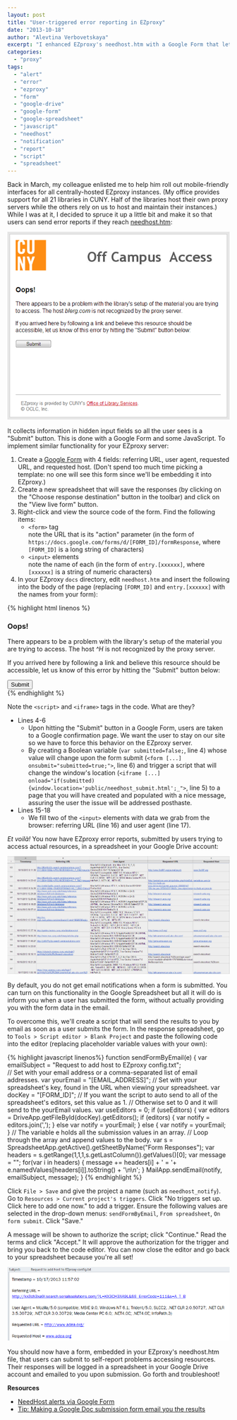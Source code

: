 ```yaml
---
layout: post
title: "User-triggered error reporting in EZproxy"
date: "2013-10-18"
author: "Alevtina Verbovetskaya"
excerpt: "I enhanced EZproxy's needhost.htm with a Google Form that lets users report access errors—collecting browser data automatically and emailing me the results for quick troubleshooting."
categories: 
  - "proxy"
tags: 
  - "alert"
  - "error"
  - "ezproxy"
  - "form"
  - "google-drive"
  - "google-form"
  - "google-spreadsheet"
  - "javascript"
  - "needhost"
  - "notification"
  - "report"
  - "script"
  - "spreadsheet"
---
```


Back in March, my colleague enlisted me to help him roll out mobile-friendly interfaces for all centrally-hosted EZproxy instances. (My office provides support for all 21 libraries in CUNY. Half of the libraries host their own proxy servers while the others rely on us to host and maintain their instances.) While I was at it, I decided to spruce it up a little bit and make it so that users can send error reports if they reach [needhost.htm](http://www.oclc.org/support/services/ezproxy/documentation/errorpages.en.html):

![Screenshot](/assets/img/cuny_ezproxy_-_needhost.png)

It collects information in hidden input fields so all the user sees is a "Submit" button. This is done with a Google Form and some JavaScript. To implement similar functionality for your EZproxy server:

1. Create a [Google Form](https://docs.google.com/forms/) with 4 fields: referring URL, user agent, requested URL, and requested host. (Don't spend too much time picking a template: no one will see this form since we'll be embedding it into EZproxy.)
2. Create a new spreadsheet that will save the responses (by clicking on the "Choose response destination" button in the toolbar) and click on the "View live form" button.
3. Right-click and view the source code of the form. Find the following items:
    - `<form>` tag  
        note the URL that is its "action" parameter (in the form of `https://docs.google.com/forms/d/[FORM_ID]/formResponse`, where `[FORM_ID]` is a long string of characters)
    - `<input>` elements  
        note the name of each (in the form of `entry.[xxxxxx]`, where `[xxxxxx]` is a string of numeric characters)
4. In your EZproxy `docs` directory, edit `needhost.htm` and insert the following into the body of the page (replacing `[FORM_ID]` and `entry.[xxxxxx]` with the names from your form):

{% highlight html linenos %}
<h3>Oops!</h3>
<p>There appears to be a problem with the library's setup of the material you are trying to access. The host <em>^H</em> is not recognized by the proxy server.</p>
<p>If you arrived here by following a link and believe this resource should be accessible, let us know of this error by hitting the "Submit" button below:</p>
<script type="text/javascript">var submitted=false;</script>
<iframe id="hidden_iframe" style="display: none;" name="hidden_iframe"></iframe></pre>
<form id="needhost_form" action="https://docs.google.com/forms/d/[FORM_ID]/formResponse" method="POST" target="hidden_iframe">
	<!-- Below: Referring URL -->
	<input dir="auto" name="entry.[refurl]" type="hidden" value="" />
	<!-- Below: User Agent -->
	<input dir="auto" name="entry.[usragt]" type="hidden" value="" />
	<!-- Below: Requested URL -->
	<input dir="auto" name="entry.[requrl]" type="hidden" value="^V" />
	<!-- Below: Requested Host -->
	<input dir="auto" name="entry.[reqhst]" type="hidden" value="^H" />
	<script>
		document.forms["needhost_form"]["entry.[refurl]"].value = document.referrer;	// referring URL
		document.forms["needhost_form"]["entry.[usragt]"].value = navigator.userAgent;	// user agent
	</script>
	<input name="draftResponse" type="hidden" value="[]" />
	<input name="pageHistory" type="hidden" value="0" />
	<input id="submit_btn" name="submit" type="submit" value="Submit" />
</form>	
{% endhighlight %}

Note the `<script>` and `<iframe>` tags in the code. What are they?

- Lines 4-6
    - Upon hitting the "Submit" button in a Google Form, users are taken to a Google confirmation page. We want the user to stay on our site so we have to force this behavior on the EZproxy server.
    - By creating a Boolean variable (`var submitted=false;`, line 4) whose value will change upon the form submit (`<form [...] onsubmit="submitted=true;">`, line 6) and trigger a script that will change the window's location (`<iframe [...] onload="if(submitted) {window.location='public/needhost_submit.html';_">`, line 5) to a page that you will have created and populated with a nice message, assuring the user the issue will be addressed posthaste.
- Lines 15-18
    - We fill two of the `<input>` elements with data we grab from the browser: referring URL (line 16) and user agent (line 17).

_Et voilà!_ You now have EZproxy error reports, submitted by users trying to access actual resources, in a spreadsheet in your Google Drive account:

![Screenshot](/assets/img/cuny_ezproxy_-_needhost_form_submissions.png)

By default, you do not get email notifications when a form is submitted. You can turn on this functionality in the Google Spreadsheet but all it will do is inform you when a user has submitted the form, without actually providing you with the form data in the email.

To overcome this, we'll create a script that will send the results to you by email as soon as a user submits the form. In the response spreadsheet, go to `Tools > Script editor > Blank Project` and paste the following code into the editor (replacing placeholder variable values with your own):

{% highlight javascript  linenos%}
function sendFormByEmail(e) {
	var emailSubject = "Request to add host to EZproxy config.txt";  
	// Set with your email address or a comma-separated list of email addresses.
	var yourEmail = "[EMAIL_ADDRESS]";
	// Set with your spreadsheet's key, found in the URL when viewing your spreadsheet.
	var docKey = "[FORM_ID]";
	// If you want the script to auto send to all of the spreadsheet's editors, set this value as 1.
	// Otherwise set to 0 and it will send to the yourEmail values.
	var useEditors = 0;
	if (useEditors) {
		var editors = DriveApp.getFileById(docKey).getEditors();
		if (editors) { 
			var notify = editors.join(',');
		} else var notify = yourEmail;
	} else {
		var notify = yourEmail;
	}
	// The variable e holds all the submission values in an array.
	// Loop through the array and append values to the body.
	var s = SpreadsheetApp.getActive().getSheetByName("Form Responses");
	var headers = s.getRange(1,1,1,s.getLastColumn()).getValues()[0];
	var message = "";
	for(var i in headers) {
		message += headers[i] + ' = '+ e.namedValues[headers[i]].toString() + '\n\n'; 
	}
	MailApp.sendEmail(notify, emailSubject, message); 
}
{% endhighlight %}

Click `File > Save` and give the project a name (such as `needhost_notify`). Go to `Resources > Current project's triggers`. Click "No triggers set up. Click here to add one now." to add a trigger. Ensure the following values are selected in the drop-down menus: `sendFormByEmail`, `From spreadsheet`, `On form submit`. Click "Save."

A message will be shown to authorize the script; click "Continue." Read the terms and click "Accept." It will approve the authorization for the trigger and bring you back to the code editor. You can now close the editor and go back to your spreadsheet because you're all set!

![Screenshot](/assets/img/cuny_ezproxy_-_needhost_email.png)

You should now have a form, embedded in your EZproxy's needhost.htm file, that users can submit to self-report problems accessing resources. Their responses will be logged in a spreadsheet in your Google Drive account and emailed to you upon submission. Go forth and troubleshoot!

**Resources**

- [NeedHost alerts via Google Form](http://pluto.potsdam.edu/ezproxywiki/index.php/NeedHost_alerts_via_Google_Form)
- [Tip: Making a Google Doc submission form email you the results](http://www.blogxpertise.com/2012/04/tip-making-google-doc-submission-form.html)
